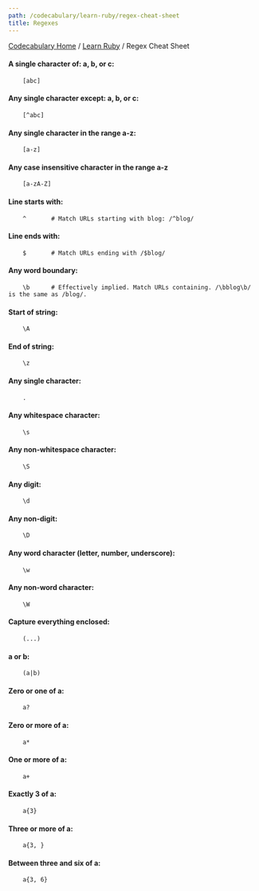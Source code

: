 ```yaml
---
path: /codecabulary/learn-ruby/regex-cheat-sheet
title: Regexes
---
```

[Codecabulary Home](/codecabulary) / [Learn Ruby](/codecabulary/learn-ruby) / Regex Cheat Sheet

<!-- ---title: Regexes -->

#### A single character of: a, b, or c:

		[abc]

#### Any single character except: a, b, or c:

		[^abc]
		
#### Any single character in the range a-z:

		[a-z]
		
#### Any case insensitive character in the range a-z

		[a-zA-Z]
		
#### Line starts with:

		^		# Match URLs starting with blog: /^blog/
		
#### Line ends with:

		$ 		# Match URLs ending with /$blog/
		
#### Any word boundary:

		\b 		# Effectively implied. Match URLs containing. /\bblog\b/ is the same as /blog/.
		
#### Start of string:

		\A
		
#### End of string:

		\z
		
#### Any single character:

		.
		
#### Any whitespace character:

		\s
		
#### Any non-whitespace character:

		\S
		
####	Any digit:

		\d
		
#### Any non-digit:

		\D
		
#### Any word character (letter, number, underscore):

		\w
		
#### Any non-word character:

		\W
		
#### Capture everything enclosed:

		(...)
		
#### a or b:

		(a|b)
		
#### Zero or one of a:

		a?
		
#### Zero or more of a:

		a*
		
#### One or more of a:

		a+
		
#### Exactly 3 of a:

		a{3}
		
#### Three or more of a:

		a{3, }
		
#### Between three and six of a:

		a{3, 6}
